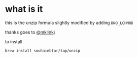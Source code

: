 # what is it 

this is the unzip formula slightly modified by adding  `DNO_LCHMOD`

thanks goes to [@mklinkj](https://github.com/orgs/Homebrew/discussions/4445)

to install

```bash
brew install souhaiebtar/tap/unzip
```